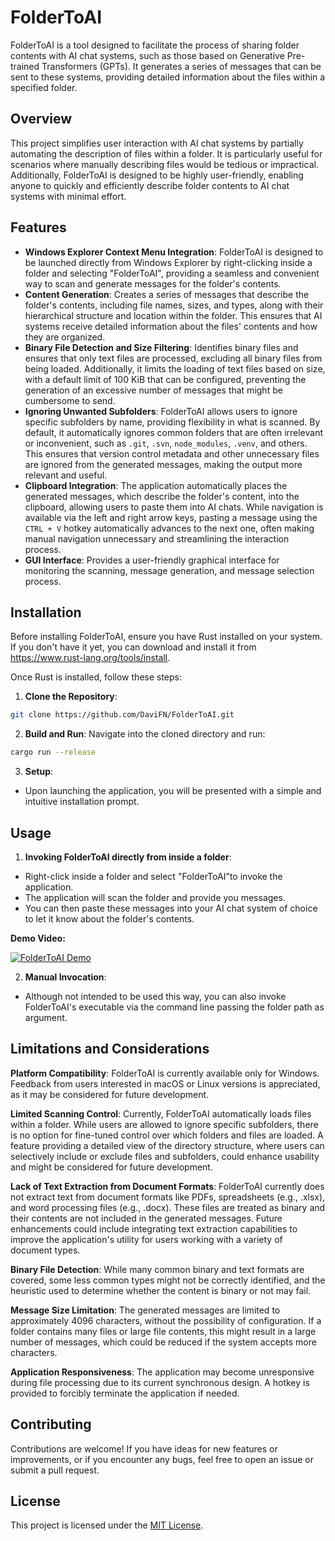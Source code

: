# FolderToAI

FolderToAI is a tool designed to facilitate the process of sharing folder contents with AI chat systems, such as those based on Generative Pre-trained Transformers (GPTs). It generates a series of messages that can be sent to these systems, providing detailed information about the files within a specified folder.

## Overview

This project simplifies user interaction with AI chat systems by partially automating the description of files within a folder. It is particularly useful for scenarios where manually describing files would be tedious or impractical. Additionally, FolderToAI is designed to be highly user-friendly, enabling anyone to quickly and efficiently describe folder contents to AI chat systems with minimal effort.

## Features

- **Windows Explorer Context Menu Integration**: FolderToAI is designed to be launched directly from Windows Explorer by right-clicking inside a folder and selecting "FolderToAI", providing a seamless and convenient way to scan and generate messages for the folder's contents.
- **Content Generation**: Creates a series of messages that describe the folder's contents, including file names, sizes, and types, along with their hierarchical structure and location within the folder. This ensures that AI systems receive detailed information about the files' contents and how they are organized.
- **Binary File Detection and Size Filtering**: Identifies binary files and ensures that only text files are processed, excluding all binary files from being loaded. Additionally, it limits the loading of text files based on size, with a default limit of 100 KiB that can be configured, preventing the generation of an excessive number of messages that might be cumbersome to send.
- **Ignoring Unwanted Subfolders**: FolderToAI allows users to ignore specific subfolders by name, providing flexibility in what is scanned. By default, it automatically ignores common folders that are often irrelevant or inconvenient, such as `.git`, `.svn`, `node_modules`, `.venv`, and others. This ensures that version control metadata and other unnecessary files are ignored from the generated messages, making the output more relevant and useful.
- **Clipboard Integration**: The application automatically places the generated messages, which describe the folder's content, into the clipboard, allowing users to paste them into AI chats. While navigation is available via the left and right arrow keys, pasting a message using the `CTRL + V` hotkey automatically advances to the next one, often making manual navigation unnecessary and streamlining the interaction process.
- **GUI Interface**: Provides a user-friendly graphical interface for monitoring the scanning, message generation, and message selection process.

## Installation

Before installing FolderToAI, ensure you have Rust installed on your system. If you don't have it yet, you can download and install it from https://www.rust-lang.org/tools/install.

Once Rust is installed, follow these steps:

1. **Clone the Repository**:
```bash
git clone https://github.com/DaviFN/FolderToAI.git
```

2. **Build and Run**:
Navigate into the cloned directory and run:
```bash
cargo run --release
```

3. **Setup**:
- Upon launching the application, you will be presented with a simple and intuitive installation prompt.

## Usage

1. **Invoking FolderToAI directly from inside a folder**:
- Right-click inside a folder and select "FolderToAI"to invoke the application.
- The application will scan the folder and provide you messages.
- You can then paste these messages into your AI chat system of choice to let it know about the folder's contents.

**Demo Video:**

[![FolderToAI Demo](https://img.youtube.com/vi/msDBWLUTHlU/0.jpg)](https://www.youtube.com/watch?v=msDBWLUTHlU)

2. **Manual Invocation**:
- Although not intended to be used this way, you can also invoke FolderToAI's executable via the command line passing the folder path as argument.

## Limitations and Considerations

**Platform Compatibility**: FolderToAI is currently available only for Windows. Feedback from users interested in macOS or Linux versions is appreciated, as it may be considered for future development.

**Limited Scanning Control**: Currently, FolderToAI automatically loads files within a folder. While users are allowed to ignore specific subfolders, there is no option for fine-tuned control over which folders and files are loaded. A feature providing a detailed view of the directory structure, where users can selectively include or exclude files and subfolders, could enhance usability and might be considered for future development.

**Lack of Text Extraction from Document Formats**: FolderToAI currently does not extract text from document formats like PDFs, spreadsheets (e.g., .xlsx), and word processing files (e.g., .docx). These files are treated as binary and their contents are not included in the generated messages. Future enhancements could include integrating text extraction capabilities to improve the application's utility for users working with a variety of document types.

**Binary File Detection**: While many common binary and text formats are covered, some less common types might not be correctly identified, and the heuristic used to determine whether the content is binary or not may fail.

**Message Size Limitation**: The generated messages are limited to approximately 4096 characters, without the possibility of configuration. If a folder contains many files or large file contents, this might result in a large number of messages, which could be reduced if the system accepts more characters.

**Application Responsiveness**: The application may become unresponsive during file processing due to its current synchronous design. A hotkey is provided to forcibly terminate the application if needed.

## Contributing

Contributions are welcome! If you have ideas for new features or improvements, or if you encounter any bugs, feel free to open an issue or submit a pull request.

## License

This project is licensed under the [MIT License](https://opensource.org/licenses/MIT).
